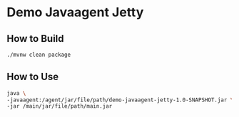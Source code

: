 # Demo Javaagent Jetty

## How to Build
```bash
./mvnw clean package
```

## How to Use
```bash
java \
-javaagent:/agent/jar/file/path/demo-javaagent-jetty-1.0-SNAPSHOT.jar \
-jar /main/jar/file/path/main.jar
```
